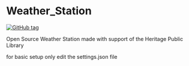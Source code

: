# Weather_Station 


[![GitHub tag](https://img.shields.io/github/tag/Atech1/Weather_Station.svg?style=flat-square)](https://github.com/Atech1/Weather_Station/tags/)


Open Source Weather Station made with support of the Heritage Public Library

for basic setup only edit the settings.json file
